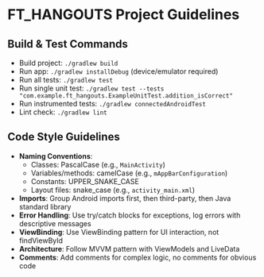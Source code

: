# FT_HANGOUTS Project Guidelines

## Build & Test Commands
- Build project: `./gradlew build`
- Run app: `./gradlew installDebug` (device/emulator required)
- Run all tests: `./gradlew test`
- Run single unit test: `./gradlew test --tests "com.example.ft_hangouts.ExampleUnitTest.addition_isCorrect"`
- Run instrumented tests: `./gradlew connectedAndroidTest`
- Lint check: `./gradlew lint`

## Code Style Guidelines
- **Naming Conventions**: 
  - Classes: PascalCase (e.g., `MainActivity`)
  - Variables/methods: camelCase (e.g., `mAppBarConfiguration`)
  - Constants: UPPER_SNAKE_CASE
  - Layout files: snake_case (e.g., `activity_main.xml`)
- **Imports**: Group Android imports first, then third-party, then Java standard library
- **Error Handling**: Use try/catch blocks for exceptions, log errors with descriptive messages
- **ViewBinding**: Use ViewBinding pattern for UI interaction, not findViewById
- **Architecture**: Follow MVVM pattern with ViewModels and LiveData
- **Comments**: Add comments for complex logic, no comments for obvious code
